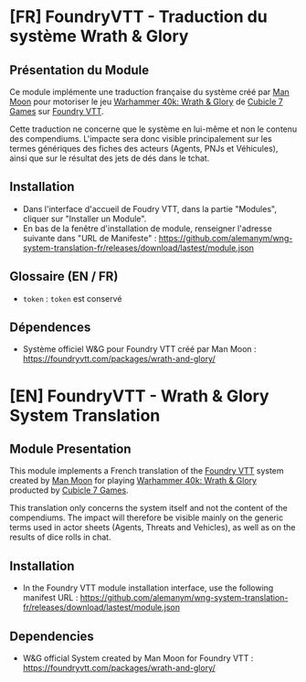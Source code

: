 # [FR] FoundryVTT - Traduction du système Wrath & Glory

## Présentation du Module

 Ce module implémente une traduction française du système créé par [Man Moon](https://github.com/moo-man) pour motoriser le jeu [Warhammer 40k: Wrath & Glory](https://cubicle7games.com/warhammer-40k-wrath-and-glory-rpgs) de [Cubicle 7 Games](https://cubicle7games.com) sur [Foundry VTT](https://foundryvtt.com/).

 Cette traduction ne concerne que le système en lui-même et non le contenu des compendiums.
 L'impacte sera donc visible principalement sur les termes génériques des fiches des acteurs (Agents, PNJs et Véhicules), ainsi que sur le résultat des jets de dés dans le tchat.

## Installation

 - Dans l'interface d'accueil de Foudry VTT, dans la partie "Modules", cliquer sur "Installer un Module".
 - En bas de la fenêtre d'installation de module, renseigner l'adresse suivante dans "URL de Manifeste" : https://github.com/alemanym/wng-system-translation-fr/releases/download/lastest/module.json

## Glossaire (EN / FR)

 - `token` : `token` est conservé

## Dépendences

 - Système officiel W&G pour Foundry VTT créé par Man Moon : https://foundryvtt.com/packages/wrath-and-glory/

# [EN] FoundryVTT - Wrath & Glory System Translation

## Module Presentation

 This module implements a French translation of the [Foundry VTT](https://foundryvtt.com/) system created by [Man Moon](https://github.com/moo-man) for playing [Warhammer 40k: Wrath & Glory](https://cubicle7games.com/warhammer-40k-wrath-and-glory-rpgs) producted by [Cubicle 7 Games](https://cubicle7games.com).

 This translation only concerns the system itself and not the content of the compendiums.
 The impact will therefore be visible mainly on the generic terms used in actor sheets (Agents, Threats and Vehicles), as well as on the results of dice rolls in chat.

## Installation

 - In the Foundry VTT module installation interface, use the following manifest URL : https://github.com/alemanym/wng-system-translation-fr/releases/download/lastest/module.json

## Dependencies

 - W&G official System created by Man Moon for Foundry VTT : https://foundryvtt.com/packages/wrath-and-glory/
